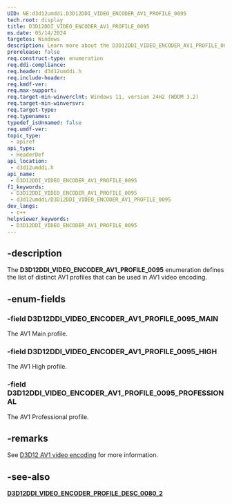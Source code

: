 ```yaml
---
UID: NE:d3d12umddi.D3D12DDI_VIDEO_ENCODER_AV1_PROFILE_0095
tech.root: display
title: D3D12DDI_VIDEO_ENCODER_AV1_PROFILE_0095
ms.date: 05/14/2024
targetos: Windows
description: Learn more about the D3D12DDI_VIDEO_ENCODER_AV1_PROFILE_0095 enumeration.
prerelease: false
req.construct-type: enumeration
req.ddi-compliance: 
req.header: d3d12umddi.h
req.include-header: 
req.kmdf-ver: 
req.max-support: 
req.target-min-winverclnt: Windows 11, version 24H2 (WDDM 3.2)
req.target-min-winversvr: 
req.target-type: 
req.typenames: 
typedef_isUnnamed: false
req.umdf-ver: 
topic_type:
 - apiref
api_type:
 - HeaderDef
api_location:
 - d3d12umddi.h
api_name:
 - D3D12DDI_VIDEO_ENCODER_AV1_PROFILE_0095
f1_keywords:
 - D3D12DDI_VIDEO_ENCODER_AV1_PROFILE_0095
 - d3d12umddi/D3D12DDI_VIDEO_ENCODER_AV1_PROFILE_0095
dev_langs:
 - c++
helpviewer_keywords:
 - D3D12DDI_VIDEO_ENCODER_AV1_PROFILE_0095
---
```


## -description

The **D3D12DDI_VIDEO_ENCODER_AV1_PROFILE_0095** enumeration defines the list of distinct AV1 profiles that can be used in AV1 video encoding.

## -enum-fields

### -field D3D12DDI_VIDEO_ENCODER_AV1_PROFILE_0095_MAIN

The AV1 Main profile.

### -field D3D12DDI_VIDEO_ENCODER_AV1_PROFILE_0095_HIGH

The AV1 High profile.

### -field D3D12DDI_VIDEO_ENCODER_AV1_PROFILE_0095_PROFESSIONAL

The AV1 Professional profile.

## -remarks

See [D3D12 AV1 video encoding]((/windows-hardware/drivers/display/video-encoding-d3d12-av1)) for more information.

## -see-also

[**D3D12DDI_VIDEO_ENCODER_PROFILE_DESC_0080_2**](ns-d3d12umddi-d3d12ddi_video_encoder_profile_desc_0080_2.md)
